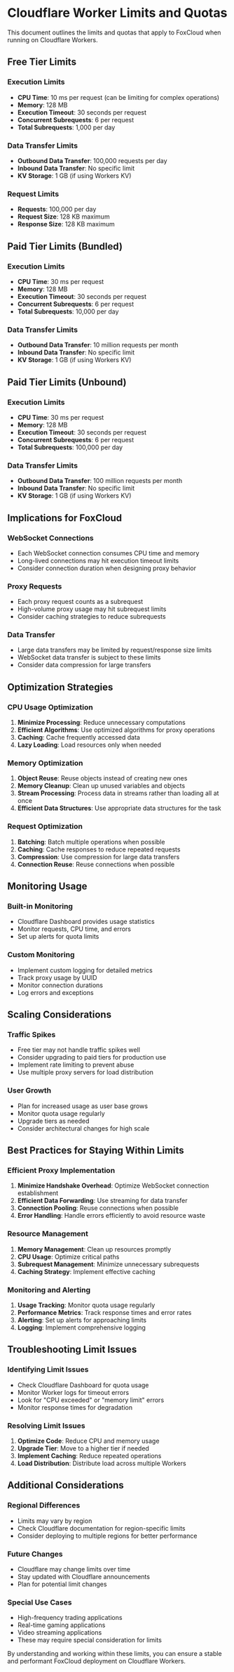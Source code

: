 # Cloudflare Worker Limits and Quotas

This document outlines the limits and quotas that apply to FoxCloud when running on Cloudflare Workers.

## Free Tier Limits

### Execution Limits

- **CPU Time**: 10 ms per request (can be limiting for complex operations)
- **Memory**: 128 MB
- **Execution Timeout**: 30 seconds per request
- **Concurrent Subrequests**: 6 per request
- **Total Subrequests**: 1,000 per day

### Data Transfer Limits

- **Outbound Data Transfer**: 100,000 requests per day
- **Inbound Data Transfer**: No specific limit
- **KV Storage**: 1 GB (if using Workers KV)

### Request Limits

- **Requests**: 100,000 per day
- **Request Size**: 128 KB maximum
- **Response Size**: 128 KB maximum

## Paid Tier Limits (Bundled)

### Execution Limits

- **CPU Time**: 30 ms per request
- **Memory**: 128 MB
- **Execution Timeout**: 30 seconds per request
- **Concurrent Subrequests**: 6 per request
- **Total Subrequests**: 10,000 per day

### Data Transfer Limits

- **Outbound Data Transfer**: 10 million requests per month
- **Inbound Data Transfer**: No specific limit
- **KV Storage**: 1 GB (if using Workers KV)

## Paid Tier Limits (Unbound)

### Execution Limits

- **CPU Time**: 30 ms per request
- **Memory**: 128 MB
- **Execution Timeout**: 30 seconds per request
- **Concurrent Subrequests**: 6 per request
- **Total Subrequests**: 100,000 per day

### Data Transfer Limits

- **Outbound Data Transfer**: 100 million requests per month
- **Inbound Data Transfer**: No specific limit
- **KV Storage**: 1 GB (if using Workers KV)

## Implications for FoxCloud

### WebSocket Connections

- Each WebSocket connection consumes CPU time and memory
- Long-lived connections may hit execution timeout limits
- Consider connection duration when designing proxy behavior

### Proxy Requests

- Each proxy request counts as a subrequest
- High-volume proxy usage may hit subrequest limits
- Consider caching strategies to reduce subrequests

### Data Transfer

- Large data transfers may be limited by request/response size limits
- WebSocket data transfer is subject to these limits
- Consider data compression for large transfers

## Optimization Strategies

### CPU Usage Optimization

1. **Minimize Processing**: Reduce unnecessary computations
2. **Efficient Algorithms**: Use optimized algorithms for proxy operations
3. **Caching**: Cache frequently accessed data
4. **Lazy Loading**: Load resources only when needed

### Memory Optimization

1. **Object Reuse**: Reuse objects instead of creating new ones
2. **Memory Cleanup**: Clean up unused variables and objects
3. **Stream Processing**: Process data in streams rather than loading all at once
4. **Efficient Data Structures**: Use appropriate data structures for the task

### Request Optimization

1. **Batching**: Batch multiple operations when possible
2. **Caching**: Cache responses to reduce repeated requests
3. **Compression**: Use compression for large data transfers
4. **Connection Reuse**: Reuse connections when possible

## Monitoring Usage

### Built-in Monitoring

- Cloudflare Dashboard provides usage statistics
- Monitor requests, CPU time, and errors
- Set up alerts for quota limits

### Custom Monitoring

- Implement custom logging for detailed metrics
- Track proxy usage by UUID
- Monitor connection durations
- Log errors and exceptions

## Scaling Considerations

### Traffic Spikes

- Free tier may not handle traffic spikes well
- Consider upgrading to paid tiers for production use
- Implement rate limiting to prevent abuse
- Use multiple proxy servers for load distribution

### User Growth

- Plan for increased usage as user base grows
- Monitor quota usage regularly
- Upgrade tiers as needed
- Consider architectural changes for high scale

## Best Practices for Staying Within Limits

### Efficient Proxy Implementation

1. **Minimize Handshake Overhead**: Optimize WebSocket connection establishment
2. **Efficient Data Forwarding**: Use streaming for data transfer
3. **Connection Pooling**: Reuse connections when possible
4. **Error Handling**: Handle errors efficiently to avoid resource waste

### Resource Management

1. **Memory Management**: Clean up resources promptly
2. **CPU Usage**: Optimize critical paths
3. **Subrequest Management**: Minimize unnecessary subrequests
4. **Caching Strategy**: Implement effective caching

### Monitoring and Alerting

1. **Usage Tracking**: Monitor quota usage regularly
2. **Performance Metrics**: Track response times and error rates
3. **Alerting**: Set up alerts for approaching limits
4. **Logging**: Implement comprehensive logging

## Troubleshooting Limit Issues

### Identifying Limit Issues

- Check Cloudflare Dashboard for quota usage
- Monitor Worker logs for timeout errors
- Look for "CPU exceeded" or "memory limit" errors
- Monitor response times for degradation

### Resolving Limit Issues

1. **Optimize Code**: Reduce CPU and memory usage
2. **Upgrade Tier**: Move to a higher tier if needed
3. **Implement Caching**: Reduce repeated operations
4. **Load Distribution**: Distribute load across multiple Workers

## Additional Considerations

### Regional Differences

- Limits may vary by region
- Check Cloudflare documentation for region-specific limits
- Consider deploying to multiple regions for better performance

### Future Changes

- Cloudflare may change limits over time
- Stay updated with Cloudflare announcements
- Plan for potential limit changes

### Special Use Cases

- High-frequency trading applications
- Real-time gaming applications
- Video streaming applications
- These may require special consideration for limits

By understanding and working within these limits, you can ensure a stable and performant FoxCloud deployment on Cloudflare Workers.